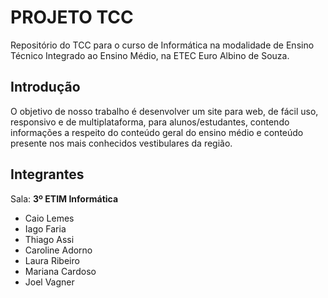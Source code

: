 # PROJETO TCC
Repositório do TCC para o curso de Informática na modalidade de Ensino Técnico Integrado ao Ensino Médio, na ETEC Euro Albino de Souza. 

## Introdução
O objetivo de nosso trabalho é desenvolver um site para web, de fácil uso, responsivo e de multiplataforma, para alunos/estudantes, contendo informações a respeito do conteúdo geral do ensino médio e conteúdo presente nos mais conhecidos vestibulares da região.

## Integrantes
Sala: **3º ETIM Informática**

- Caio Lemes
- Iago Faria
- Thiago Assi
- Caroline Adorno
- Laura Ribeiro
- Mariana Cardoso
- Joel Vagner
